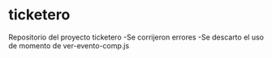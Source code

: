 # ticketero
Repositorio del proyecto ticketero
-Se corrijeron errores
-Se descarto el uso de momento de ver-evento-comp.js
